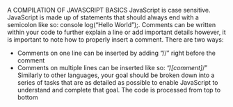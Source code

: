 




A COMPILATION OF JAVASCRIPT BASICS
JavaScript is case sensitive.
JavaScript is made up of statements that should always end with a semicolon like so: console log(“Hello World”);. 
Comments can be written within your code to further explain a line or add important details however, it is important to note how to properly insert a comment. There are two ways:
-	Comments on one line can be inserted by adding “//” right before the comment
-	Comments on multiple lines can be inserted like so: “/*[comment]*/”
Similarly to other languages, your goal should be broken down into a series of tasks that are as detailed as possible to enable JavaScript to understand and complete that goal. The code is processed from top to bottom 
